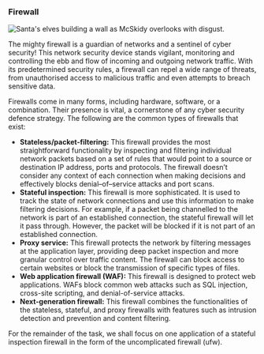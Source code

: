 ### Firewall

![Santa's elves building a wall as McSkidy overlooks with disgust.](https://tryhackme-images.s3.amazonaws.com/user-uploads/5fc2847e1bbebc03aa89fbf2/room-content/8a5371c98c4e77df136b62c5ade26e1e.png)

The mighty firewall is a guardian of networks and a sentinel of cyber security! This network security device stands vigilant, monitoring and controlling the ebb and flow of incoming and outgoing network traffic. With its predetermined security rules, a firewall can repel a wide range of threats, from unauthorised access to malicious traffic and even attempts to breach sensitive data.

Firewalls come in many forms, including hardware, software, or a combination. Their presence is vital, a cornerstone of any cyber security defence strategy. The following are the common types of firewalls that exist:

- **Stateless/packet-filtering:** This firewall provides the most straightforward functionality by inspecting and filtering individual network packets based on a set of rules that would point to a source or destination IP address, ports and protocols. The firewall doesn’t consider any context of each connection when making decisions and effectively blocks denial–of–service attacks and port scans.
- **Stateful inspection:** This firewall is more sophisticated. It is used to track the state of network connections and use this information to make filtering decisions. For example, if a packet being channelled to the network is part of an established connection, the stateful firewall will let it pass through. However, the packet will be blocked if it is not part of an established connection.
- **Proxy service:** This firewall protects the network by filtering messages at the application layer, providing deep packet inspection and more granular control over traffic content. The firewall can block access to certain websites or block the transmission of specific types of files.
- **Web application firewall (WAF):** This firewall is designed to protect web applications. WAFs block common web attacks such as SQL injection, cross-site scripting, and denial-of-service attacks.
- **Next-generation firewall:** This firewall combines the functionalities of the stateless, stateful, and proxy firewalls with features such as intrusion detection and prevention and content filtering.

For the remainder of the task, we shall focus on one application of a stateful inspection firewall in the form of the uncomplicated firewall (ufw).